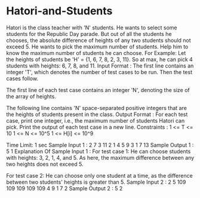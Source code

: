 # Hatori-and-Students

Hatori is the class teacher with 'N' students. He wants to select some students for the Republic Day parade. But out of all the students he chooses, the absolute difference of heights of any two students should not exceed 5.
He wants to pick the maximum number of students. Help him to know the maximum number of students he can choose.
For Example:
Let the heights of students be 'H' = {1, 6, 7, 8, 2, 3, 11}. So at max, he can pick 4 students with heights: 6, 7, 8, and 11.
Input Format :
The first line contains an integer 'T', which denotes the number of test cases to be run. Then the test cases follow.

The first line of each test case contains an integer 'N', denoting the size of the array of heights.

The following line contains 'N' space-separated positive integers that are the heights of students present in the class.
Output Format :
For each test case, print one integer, i.e., the maximum number of students Hatori can pick.
Print the output of each test case in a new line.
Constraints :
1 <= T <= 10
1 <= N <= 10^5
1 <= H[i] <= 10^9

Time Limit: 1 sec
Sample Input 1 :
2
7
3 11 2 1 4 5 9
3
1 7 13
Sample Output 1 :
5
1
Explanation Of Sample Input 1 :
For test  case 1:
He can choose students with heights: 3, 2, 1, 4, and 5.
As here, the maximum difference between any two heights does not exceed 5.

For test case 2:
He can choose only one student at a time, as the difference between two students' heights is greater than 5.
Sample Input 2 :
2
5
109 109 109 109 109
4
9 1 7 2
Sample Output 2 :
5
2

